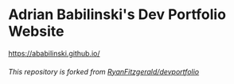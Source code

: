 # Adrian Babilinski's Dev Portfolio Website

https://ababilinski.github.io/

###### This repository is forked from [RyanFitzgerald/devportfolio](https://github.com/RyanFitzgerald/devportfolio)
